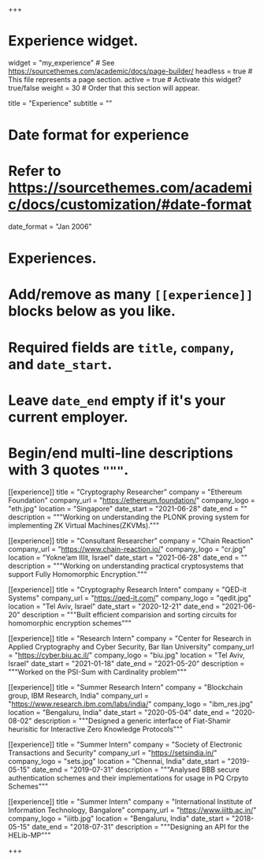 +++
# Experience widget.
widget = "my_experience"  # See https://sourcethemes.com/academic/docs/page-builder/
headless = true  # This file represents a page section.
active = true  # Activate this widget? true/false
weight = 30  # Order that this section will appear.

title = "Experience"
subtitle = ""

# Date format for experience
#   Refer to https://sourcethemes.com/academic/docs/customization/#date-format
date_format = "Jan 2006"

# Experiences.
#   Add/remove as many `[[experience]]` blocks below as you like.
#   Required fields are `title`, `company`, and `date_start`.
#   Leave `date_end` empty if it's your current employer.
#   Begin/end multi-line descriptions with 3 quotes `"""`.

[[experience]]
  title = "Cryptography Researcher"
  company = "Ethereum Foundation"
  company_url = "https://ethereum.foundation/"
  company_logo = "eth.jpg"
  location = "Singapore"
  date_start = "2021-06-28"
  date_end = ""
  description = """Working on understanding the PLONK proving system for implementing ZK Virtual Machines(ZKVMs)."""

[[experience]]
  title = "Consultant Researcher"
  company = "Chain Reaction"
  company_url = "https://www.chain-reaction.io/"
  company_logo = "cr.jpg"
  location = "Yokne’am Illit, Israel"
  date_start = "2021-06-28"
  date_end = ""
  description = """Working on understanding practical cryptosystems that support Fully Homomorphic Encryption."""

[[experience]]
  title = "Cryptography Research Intern"
  company = "QED-it Systems"
  company_url = "https://qed-it.com/"
  company_logo = "qedit.jpg"
  location = "Tel Aviv, Israel"
  date_start = "2020-12-21"
  date_end = "2021-06-20"
  description = """Built efficient comparision and sorting circuits for homomorphic encryption schemes"""

[[experience]]
  title = "Research Intern"
  company = "Center for Research in Applied Cryptography and Cyber Security, Bar Ilan University"
  company_url = "https://cyber.biu.ac.il/"
  company_logo = "biu.jpg"
  location = "Tel Aviv, Israel"
  date_start = "2021-01-18"
  date_end = "2021-05-20"
  description = """Worked on the PSI-Sum with Cardinality problem"""

[[experience]]
  title = "Summer Research Intern"
  company = "Blockchain group, IBM Research, India"
  company_url = "https://www.research.ibm.com/labs/india/"
  company_logo = "ibm_res.jpg"
  location = "Bengaluru, India"
  date_start = "2020-05-04"
  date_end = "2020-08-02"
  description = """Designed a generic interface of Fiat-Shamir heurisitic for Interactive Zero Knowledge Protocols"""

[[experience]]
  title = "Summer Intern"
  company = "Society of Electronic Transactions and Security"
  company_url = "https://setsindia.in/"
  company_logo = "sets.jpg"
  location = "Chennai, India"
  date_start = "2019-05-15"
  date_end = "2019-07-31"
  description = """Analysed BBB secure authentication schemes and their implementations for usage in PQ Crpyto Schemes"""

[[experience]]
  title = "Summer Intern"
  company = "International Institute of Information Technology, Bangalore"
  company_url = "https://www.iiitb.ac.in/"
  company_logo = "iiitb.jpg"
  location = "Bengaluru, India"
  date_start = "2018-05-15"
  date_end = "2018-07-31"
  description = """Designing an API for the HELib-MP"""


+++
